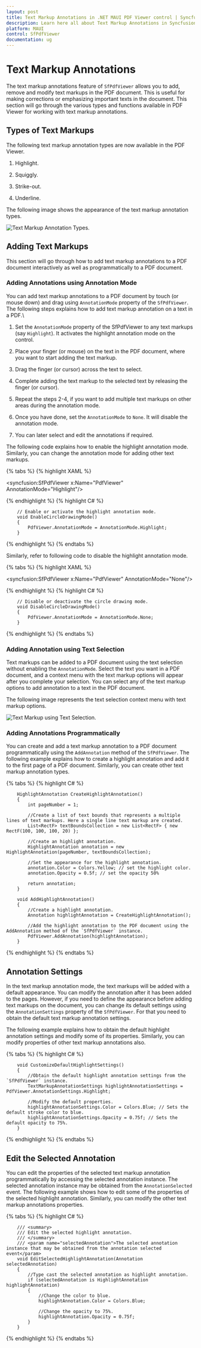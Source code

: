```yaml
---
layout: post
title: Text Markup Annotations in .NET MAUI PDF Viewer control | Syncfusion
description: Learn here all about Text Markup Annotations in Syncfusion .NET MAUI PDF Viewer (SfPdfViewer) control and its types.
platform: MAUI
control: SfPdfViewer
documentation: ug
---
```


# Text Markup Annotations

The text markup annotations feature of `SfPdfViewer` allows you to add, remove and modify text markups in the PDF document. This is useful for making corrections or emphasizing important texts in the document. This section will go through the various types and functions available in PDF Viewer for working with text markup annotations.

## Types of Text Markups

The following text markup annotation types are now available in the PDF Viewer.

1.	Highlight.

2.	Squiggly.

3.	Strike-out.

4.	Underline.

The following image shows the appearance of the text markup annotation types.

![Text Markup Annotation Types.](Images/Annotations/text-markups.png)

## Adding Text Markups

This section will go through how to add text markup annotations to a PDF document interactively as well as programmatically to a PDF document.

### Adding Annotations using Annotation Mode

You can add text markup annotations to a PDF document by touch (or mouse down) and drag using `AnnotationMode` property of the `SfPdfViewer`. The following steps explains how to add text markup  annotation on a text in a PDF.\

1.	Set the `AnnotationMode` property of the SfPdfViewer to any text markups (say `Highlight`). It activates the highlight annotation mode on the control.

2.	Place your finger (or mouse) on the text in the PDF document, where you want to start adding the text markup.

3.	Drag the finger (or cursor) across the text to select.

4.	Complete adding the text markup to the selected text by releasing the finger (or cursor).

5.	Repeat the steps 2-4, if you want to add multiple text markups on other areas during the annotation mode.

6.	Once you have done, set the `AnnotationMode` to `None`. It will disable the annotation mode. 

7.	You can later select and edit the annotations if required.

The following code explains how to enable the highlight annotation mode. Similarly, you can change the annotation mode for adding other text markups.

{% tabs %}
{% highlight XAML %}

<syncfusion:SfPdfViewer x:Name="PdfViewer" AnnotationMode="Highlight"/>

{% endhighlight %}
{% highlight C# %}

        // Enable or activate the highlight annotation mode.
        void EnableCircleDrawingMode()
        {
            PdfViewer.AnnotationMode = AnnotationMode.Highlight;
        }

{% endhighlight %}
{% endtabs %}

Similarly, refer to following code to disable the highlight annotation mode.

{% tabs %}
{% highlight XAML %}

<syncfusion:SfPdfViewer x:Name="PdfViewer" AnnotationMode="None"/>

{% endhighlight %}
{% highlight C# %}

        // Disable or deactivate the circle drawing mode.
        void DisableCircleDrawingMode()
        {
            PdfViewer.AnnotationMode = AnnotationMode.None;
        }

{% endhighlight %}
{% endtabs %}

### Adding Annotation using Text Selection

Text markups can be added to a PDF document using the text selection without enabling the `AnnotationMode`. Select the text you want in a PDF document, and a context menu with the text markup options will appear after you complete your selection. You can select any of the text markup options to add annotation to a text in the PDF document. 

The following image represents the text selection context menu with text markup options.

![Text Markup using Text Selection.](Images/Annotations/markup-from-selection.png)

### Adding Annotations Programmatically

You can create and add a text markup annotation to a PDF document programmatically using the `AddAnnotation` method of the `SfPdfViewer`. The following example explains how to create a highlight annotation and add it to the first page of a PDF document. Similarly, you can create other text markup annotation types.

{% tabs %}
{% highlight C# %}

        HighlightAnnotation CreateHighlightAnnotation()
        {
            int pageNumber = 1;

            //Create a list of text bounds that represents a multiple lines of text markups. Here a single line text markup are created.
            List<RectF> textBoundsCollection = new List<RectF> { new RectF(100, 100, 100, 20) };

            //Create an highlight annotation.
            HighlightAnnotation annotation = new HighlightAnnotation(pageNumber, textBoundsCollection);

            //Set the appearance for the highlight annotation.
            annotation.Color = Colors.Yellow; // set the highlight color.
            annotation.Opacity = 0.5f; // set the opacity 50%

            return annotation;
        }

        void AddHighlightAnnotation()
        {
            //Create a highlight annotation.
            Annotation highlightAnnotation = CreateHighlightAnnotation();

            //Add the highlight annotation to the PDF document using the AddAnnotation method of the `SfPdfViewer` instance.
            PdfViewer.AddAnnotation(highlightAnnotation);
        }

{% endhighlight %}
{% endtabs %}

## Annotation Settings

In the text markup annotation mode, the text markups will be added with a default appearance. You can modify the annotation after it has been added to the pages. However, if you need to define the appearance before adding text markups on the document, you can change its default settings using the `AnnotationSettings` property of the `SfPdfViewer`. For that you need to obtain the default text markup annotation settings.

The following example explains how to obtain the default highlight annotation settings and modify some of its properties. Similarly, you can modify properties of other text markup annotations also.

{% tabs %}
{% highlight C# %}

        void CustomizeDefaultHighlightSettings()
        {
            //Obtain the default highlight annotation settings from the `SfPdfViewer` instance.
            TextMarkupAnnotationSettings highlightAnnotationSettings = PdfViewer.AnnotationSettings.Highlight;

            //Modify the default properties.
            highlightAnnotationSettings.Color = Colors.Blue; // Sets the default stroke color to blue.
            highlightAnnotationSettings.Opacity = 0.75f; // Sets the default opacity to 75%.
        }

{% endhighlight %}
{% endtabs %}

## Edit the Selected Annotation

You can edit the properties of the selected text markup annotation programmatically by accessing the selected annotation instance. The selected annotation instance may be obtained from the `AnnotationSelected` event. The following example shows how to edit some of the properties of the selected highlight annotation. Similarly, you can modify the other text markup annotations properties.

{% tabs %}
{% highlight C# %}

        /// <summary>
        /// Edit the selected highlight annotation.
        /// </summary>
        /// <param name="selectedAnnotation">The selected annotation instance that may be obtained from the annotation selected event</param>
        void EditSelectedHighlightAnnotation(Annotation selectedAnnotation)
        {
            //Type cast the selected annotation as highlight annotation.
            if (selectedAnnotation is HighlightAnnotation highlightAnnotation)
            {
                //Change the color to blue.
                highlightAnnotation.Color = Colors.Blue;

                //Change the opacity to 75%.
                highlightAnnotation.Opacity = 0.75f;
            }
        }

{% endhighlight %}
{% endtabs %}